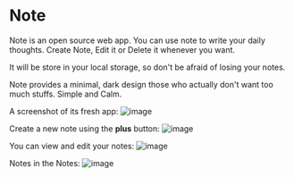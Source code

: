 # Note

Note is an open source web app. You can use note to write your daily thoughts.
Create Note, Edit it or Delete it whenever you want.

It will be store in your local storage, so don't be afraid of losing your notes.

Note provides a minimal, dark design those who actually don't want too much stuffs. Simple and Calm.

A screenshot of its fresh app:
![image](https://github.com/jahin-ahnaf/Note/assets/87748581/64a0f38d-7df3-404d-a129-2d036dac8091)

Create a new note using the **plus** button:
![image](https://github.com/jahin-ahnaf/Note/assets/87748581/16d160b9-5a5e-4c6f-a7b1-7fac65238a27)

You can view and edit your notes:
![image](https://github.com/jahin-ahnaf/Note/assets/87748581/f1ad2141-01c0-44d8-ac93-60654ffaf552)

Notes in the Notes:
![image](https://github.com/jahin-ahnaf/Note/assets/87748581/894e75c4-3f13-498b-b719-6e4f4312426d)
